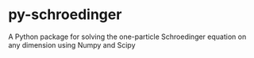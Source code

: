 # py-schroedinger
A Python package for solving the one-particle Schroedinger equation on any dimension using Numpy and Scipy 
